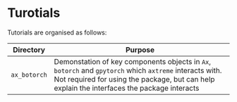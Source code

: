 # Turotials
Tutorials are organised as follows:

|Directory| Purpose|
|---|---|
|`ax_botorch`|Demonstation of key components objects in `Ax`, `botorch` and `gpytorch` which `axtreme` interacts with. Not required for using the package, but can help explain the interfaces the package interacts|
